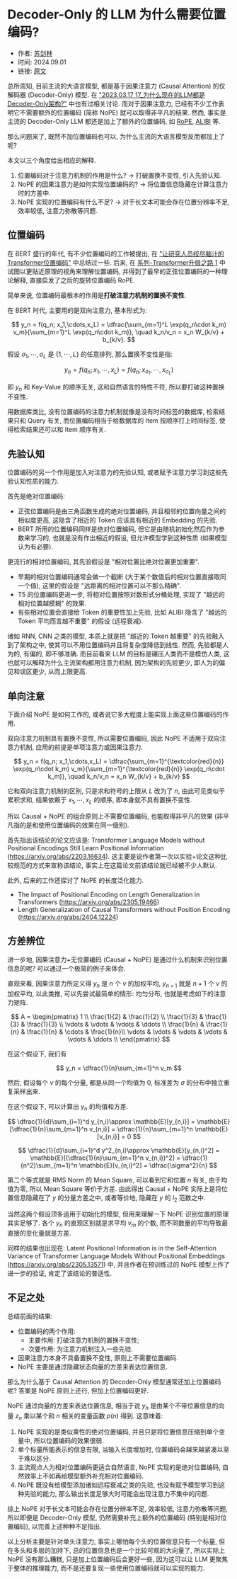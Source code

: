 # Decoder-Only 的 LLM 为什么需要位置编码?

- 作者: [苏剑林](../../Authors/Jianlin_Su_(苏剑林).md)
- 时间: 2024.09.01
- 链接: [原文](https://kexue.fm/archives/10347)

总所周知, 目前主流的大语言模型, 都是基于因果注意力 (Causal Attention) 的仅解码器 (Decoder-Only) 模型.
在 ["2023.03.17 17_为什么现在的LLM都是Decoder-Only架构?"](2023.03.17_为什么现在的LLM都是Decoder-Only架构.md) 中也有过相关讨论.
而对于因果注意力, 已经有不少工作表明它不需要额外的位置编码 (简称 NoPE) 就可以取得非平凡的结果.
然而, 事实是主流的 Decoder-Only LLM 都还是加上了额外的位置编码, 如 [RoPE](../../Modules/PositionEmb/RoPE.md), [ALIBI](../../Modules/PositionEmb/ALIBI.md) 等.

那么问题来了, 既然不加位置编码也可以, 为什么主流的大语言模型反而都加上了呢?

本文以三个角度给出相应的解释.
1. 位置编码对于注意力机制的作用是什么? → 打破置换不变性, 引入先验认知.
2. NoPE 的因果注意力是如何实现位置编码的? → 将位置信息隐藏在计算注意力时的方差中.
3. NoPE 实现的位置编码有什么不足? → 对于长文本可能会存在位置分辨率不足, 效率较低, 注意力弥散等问题.

## 位置编码

在 BERT 盛行的年代, 有不少位置编码的工作被提出, 在 ["让研究人员绞尽脑汁的Transformer位置编码"]() 中总结过一些.
后来, 在 [系列-Transformer升级之路 1](系列-Transformer升级之路.md) 中试图以更贴近原理的视角来理解位置编码, 并得到了最早的正弦位置编码的一种理论解释, 直接启发了之后的旋转位置编码 RoPE.

简单来说, 位置编码最根本的作用是**打破注意力机制的置换不变性**.

在 BERT 时代, 主要用的是双向注意力, 基本形式为:

$$
    y_n = f(q_n; x_1,\cdots,x_L) = \dfrac{\sum_{m=1}^L \exp(q_n\cdot k_m) v_m}{\sum_{m=1}^L \exp(q_n\cdot k_m)}, \quad k_n/v_n = x_n W_{k/v} + b_{k/v}.
$$

假设 $\sigma_1,\cdots,\sigma_L$ 是 $\{1,\cdots,L\}$ 的任意排列, 那么置换不变性是指:

$$
    y_n = f(q_n; x_1,\cdots,x_L) = f(q_n;x_{\sigma_1},\cdots,x_{\sigma_L})
$$

即 $y_n$ 和 Key-Value 的顺序无关, 这和自然语言的特性不符, 所以要打破这种置换不变性.

用数据库类比, 没有位置编码的注意力机制就像是没有时间标签的数据库, 检索结果只和 Query 有关, 而位置编码相当于给数据库的 Item 按顺序打上时间标签, 使得检索结果还可以和 Item 顺序有关.

## 先验认知

位置编码的另一个作用是加入对注意力的先验认知, 或者赋予注意力学习到这些先验认知性质的能力.

首先是绝对位置编码:
- 正弦位置编码是由三角函数生成的绝对位置编码, 并且相邻的位置向量之间的相似度更高, 这隐含了相近的 Token 应该具有相近的 Embedding 的先验.
- BERT 所用的位置编码同样是绝对位置编码, 但它是由随机初始化然后作为参数来学习的, 也就是没有作出相近的假设, 但允许模型学到这种性质 (如果模型认为有必要).

更流行的相对位置编码, 其先验假设是 "相对位置比绝对位置更加重要".
- 早期的相对位置编码通常会做一个截断 (大于某个数值后的相对位置直接取同一个值), 这里的假设是 "远距离的相对位置可以不那么精确".
- T5 的位置编码更进一步, 将相对位置按照对数形式分桶处理, 实现了 "越远的相对位置越模糊" 的效果.
- 有些相对位置会直接给 Token 的重要性加上先验, 比如 ALIBI 隐含了 "越远的 Token 平均而言越不重要" 的假设 (远程衰减).

诸如 RNN, CNN 之类的模型, 本质上就是把 "越近的 Token 越重要" 的先验融入到了架构之中, 使其可以不用位置编码并且将复杂度降低到线性.
然而, 先验都是人为的, 有偏的, 即不够准确.
而目前看来 LLM 的目标是碾压人类而不是模仿人类, 这也就可以解释为什么主流架构都用注意力机制, 因为架构的先验更少, 即人为的偏见和误区更少, 从而上限更高.

## 单向注意

下面介绍 NoPE 是如何工作的, 或者说它多大程度上能实现上面这些位置编码的作用.

双向注意力机制具有置换不变性, 所以需要位置编码, 因此 NoPE 不适用于双向注意力机制, 应用的前提是单项注意力或因果注意力.

$$
    y_n = f(q_n; x_1,\cdots,x_L) = \dfrac{\sum_{m=1}^{\textcolor{red}{n}} \exp(q_n\cdot k_m) v_m}{\sum_{m=1}^{\textcolor{red}{n}} \exp(q_n\cdot k_m)}, \quad k_n/v_n = x_n W_{k/v} + b_{k/v}
$$

它和双向注意力机制的区别, 只是求和符号的上限从 $L$ 改为了 $n$, 由此可见类似于累积求和, 结果依赖于 $x_1,\cdots,x_L$ 的顺序, 即本身就不具有置换不变性.

所以 Causal + NoPE 的组合原则上不需要位置编码, 也能取得非平凡的效果 (非平凡指的是和使用位置编码的效果在同一级别).

首先指出该结论的论文应该是: Transformer Language Models without Positional Encodings Still Learn Positional Information (https://arxiv.org/abs/2203.16634). 
这主要是说作者第一次以实验+论文这种比较规范的方式来宣称该结论, 事实上在这篇论文前该结论就已经被不少人默认.

此外, 后来的工作还探讨了 NoPE 的长度泛化能力. 
- The Impact of Positional Encoding on Length Generalization in Transformers (https://arxiv.org/abs/2305.19466) 
- Length Generalization of Causal Transformers without Position Encoding (https://arxiv.org/abs/2404.12224) 

## 方差辨位

进一步地, 因果注意力+无位置编码 (Causal + NoPE) 是通过什么机制来识别位置信息的呢?
可以通过一个极简的例子来体会.

直观来看, 因果注意力所定义得 $y_n$ 是 $n$ 个 $v$ 的加权平均, $y_{n+1}$ 就是 $n+1$ 个 $v$ 的加权平均, 以此类推, 可以先尝试最简单的情形: 均匀分布, 也就是考虑如下的注意力矩阵.

$$
    A = \begin{pmatrix}
        1 \\
        \frac{1}{2} & \frac{1}{2} \\
        \frac{1}{3} & \frac{1}{3} & \frac{1}{3} \\
        \vdots & \vdots & \vdots & \ddots \\
        \frac{1}{n} & \frac{1}{n} & \frac{1}{n} & \cdots & \frac{1}{n}\\
        \vdots & \vdots & \vdots & \vdots & \vdots & \ddots \\
    \end{pmatrix}
$$

在这个假设下, 我们有

$$
    y_n = \dfrac{1}{n}\sum_{m=1}^n v_m
$$

然后, 假设每个 $v$ 的每个分量, 都是从同一个均值为 0, 标准差为 $\sigma$ 的分布中独立重复采样出来.

在这个假设下, 可以计算出 $y_n$ 的均值和方差.

$$
    \dfrac{1}{d}\sum_{i=1}^d y_{n,i}\approx \mathbb{E}[y_{n,i}] = \mathbb{E}[\dfrac{1}{n}\sum_{m=1}^n v_{n,i}] = \dfrac{1}{n}\sum_{m=1}^n \mathbb{E}[v_{n,i}] = 0
$$

$$
    \dfrac{1}{d}\sum_{i=1}^d y^2_{n,i}\approx \mathbb{E}[y_{n,i}^2] = \mathbb{E}[(\dfrac{1}{n}\sum_{m=1}^n v_{n,i})^2] = \dfrac{1}{n^2}\sum_{m=1}^n \mathbb{E}[v_{n,i}^2] = \dfrac{\sigma^2}{n}
$$

第二个等式就是 RMS Norm 的 Mean Square, 可以看到它和位置 $n$ 有关, 由于均值为零, 所以 Mean Square 等价于方差.
由此得出 Causal + NoPE 实际上是将位置信息隐藏在了 $y$ 的分量方差之中, 或者等价地, 隐藏在 $y$ 的 $l_2$ 范数之中.

当然这两个假设顶多适用于初始化的模型, 但用来理解一下 NoPE 识别位置的原理其实足够了.
各个 $y_n$ 的直观区别就是求平均 $v_m$ 的个数, 而不同数量的平均导致最直接的变化量就是方差.

同样的结果也出现在: Latent Positional Information is in the Self-Attention Variance of Transformer Language Models Without Positional Embeddings (https://arxiv.org/abs/2305.13571) 中, 并且作者在预训练过的 NoPE 模型上作了进一步的验证, 肯定了该结论的普适性.

## 不足之处

总结前面的结果:
- 位置编码的两个作用:
  - 主要作用: 打破注意力机制的置换不变性;
  - 次要作用: 为注意力机制注入一些先验.
- 因果注意力本身不具备置换不变性, 原则上不需要位置编码.
- NoPE 主要是通过隐藏状态向量的方差来表达位置信息.

那么为什么基于 Causal Attention 的 Decoder-Only 模型通常还加上位置编码呢?
答案是 NoPE 原则上还行, 但加上位置编码更好.

NoPE 通过向量的方差来表达位置信息, 相当于说 $y_n$ 是由某个不带位置信息的向量 $z_n$ 乘以某个和 $n$ 相关的变量函数 $p(n)$ 得到.
这意味着:
1. NoPE 实现的是类似乘性的绝对位置编码, 并且只是将位置信息压缩到单个变量中, 所以位置编码的效果很弱.
2. 单个标量所能表示的信息有限, 当输入长度增加时, 位置编码会越来越紧凑以至于难以区分.
3. 主流观点人为相对位置编码更适合自然语言, NoPE 实现的是绝对位置编码, 自然效率上不如再给模型额外补充相对位置编码.
4. NoPE 既没有给模型添加诸如远程衰减之类的先验, 也没有赋予模型学习到这种先验的能力, 那么输出长度足够大时可能会出现注意力不集中的问题.

综上 NoPE 对于长文本可能会存在位置分辨率不足, 效率较低, 注意力弥散等问题, 所以即便是 Decoder-Only 模型, 仍然需要补充上额外的位置编码 (特别是相对位置编码), 以完善上述种种不足指出.

以上分析主要是针对单头注意力, 事实上哪怕每个头的位置信息只有一个标量, 但在多头和多层的加持下, 总的位置信息也是一个比较可观的大向量了, 所以实际上 NoPE 没有那么糟糕, 只是加上位置编码后会更好一些, 因为这可以让 LLM 更聚焦于整体的推理能力, 而不是还要复现一些使用位置编码就可以实现的能力.
